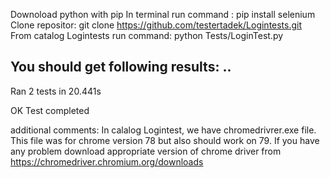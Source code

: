Downoload python with pip 
In terminal run command : pip install selenium
Clone repositor: git clone https://github.com/testertadek/Logintests.git  
From catalog Logintests run command: python Tests/LoginTest.py 

You should get following results: 
..
----------------------------------------------------------------------
Ran 2 tests in 20.441s

OK
Test completed

additional comments:
In calalog Logintest, we have chromedrivrer.exe file. 
This file was for chrome version  78 but also should work on 79. 
If you have any problem download appropriate version of chrome driver from https://chromedriver.chromium.org/downloads

